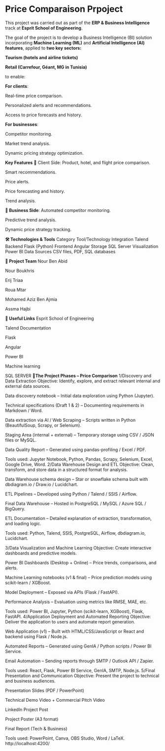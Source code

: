# Price Comparaison Prpoject 


This project was carried out as part of the **ERP & Business Intelligence** track at **Esprit School of Engineering**.

The goal of the project is to develop a Business Intelligence (BI) solution incorporating **Machine Learning (ML)** and **Artificial Intelligence (AI) features**, applied to **two key sectors:**

**Tourism (hotels and airline tickets)**

**Retail (Carrefour, Géant, MG in Tunisia)**

to enable:

**For clients**:

Real-time price comparison.

Personalized alerts and recommendations.

Access to price forecasts and history.

**For businesses**:

Competitor monitoring.

Market trend analysis.

Dynamic pricing strategy optimization.

**Key Features**
👤 Client Side:
Product, hotel, and flight price comparison.

Smart recommendations.

Price alerts.

Price forecasting and history.

Trend analysis.

**🏢 Business Side**:
Automated competitor monitoring.

Predictive trend analysis.

Dynamic price strategy tracking.

**🛠️ Technologies & Tools**
Category	Tool/Technology
Integration	Talend
Backend	Flask (Python)
Frontend	Angular
Storage	SQL Server
Visualization	Power BI
Data Sources	CSV files, PDF, SQL databases

**👥 Project Team**
Nour Ben Abid

Nour Boukhris

Erij Triaa

Roua Mtar

Mohamed Aziz Ben Ajmia

Assma Hajbi

**🔗 Useful Links**
Esprit School of Engineering

Talend Documentation

Flask

Angular

Power BI

Machine learning

SQL SERVER
**🔗The Project Phases – Price Comparison**
1/Discovery and Data Extraction
Objective: Identify, explore, and extract relevant internal and external data sources.

Data discovery notebook – Initial data exploration using Python (Jupyter).

Technical specifications (Draft 1 & 2) – Documenting requirements in Markdown / Word.

Data extraction via AI / Web Scraping – Scripts written in Python (BeautifulSoup, Scrapy, or Selenium).

Staging Area (internal + external) – Temporary storage using CSV / JSON files or MySQL.

Data Quality Report – Generated using pandas-profiling / Excel / PDF.

Tools used: Jupyter Notebook, Python, Pandas, Scrapy, Selenium, Excel, Google Drive, Word.
2/Data Warehouse Design and ETL
Objective: Clean, transform, and store data in a structured format for analysis.

Data Warehouse schema design – Star or snowflake schema built with dbdiagram.io / Draw.io / Lucidchart.

ETL Pipelines – Developed using Python / Talend / SSIS / Airflow.

Final Data Warehouse – Hosted in PostgreSQL / MySQL / Azure SQL / BigQuery.

ETL Documentation – Detailed explanation of extraction, transformation, and loading logic.

Tools used: Python, Talend, SSIS, PostgreSQL, Airflow, dbdiagram.io, Lucidchart.

3/Data Visualization and Machine Learning
Objective: Create interactive dashboards and predictive models.

Power BI Dashboards (Desktop + Online) – Price trends, comparisons, and alerts.

Machine Learning notebooks (v1 & final) – Price prediction models using scikit-learn / XGBoost.

Model Deployment – Exposed via APIs (Flask / FastAPI).

Performance Analysis – Evaluation using metrics like RMSE, MAE, etc.

Tools used: Power BI, Jupyter, Python (scikit-learn, XGBoost), Flask, FastAPI.
4/Application Deployment and Automated Reporting
Objective: Deliver the application to users and automate report generation.

Web Application (v1) – Built with HTML/CSS/JavaScript or React and backend using Flask / Node.js.

Automated Reports – Generated using GenIA / Python scripts / Power BI Service.

Email Automation – Sending reports through SMTP / Outlook API / Zapier.

Tools used: React, Flask, Power BI Service, GenIA, SMTP, Node.js.
5/Final Presentation and Communication
Objective: Present the project to technical and business audiences.

Presentation Slides (PDF / PowerPoint)

Technical Demo Video + Commercial Pitch Video

LinkedIn Project Post

Project Poster (A3 format)

Final Report (Tech & Business)

Tools used: PowerPoint, Canva, OBS Studio, Word / LaTeX.
http://localhost:4200/

